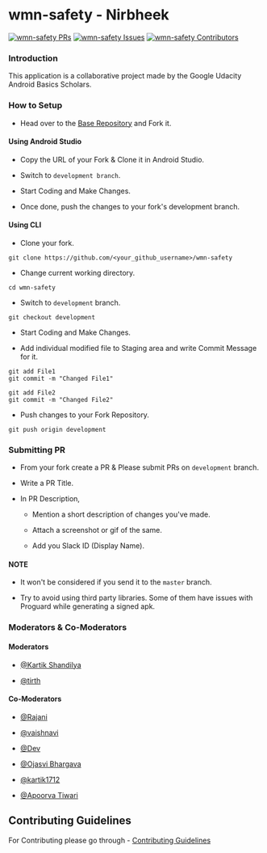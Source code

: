 # wmn-safety - Nirbheek

[![wmn-safety PRs](https://img.shields.io/github/issues-pr/UdacityAndroidBasicsScholarship/wmn-safety.svg?style=for-the-badge)](https://github.com/UdacityAndroidBasicsScholarship/wmn-safety/pulls) [![wmn-safety Issues](https://img.shields.io/github/issues/UdacityAndroidBasicsScholarship/wmn-safety.svg?style=for-the-badge)](https://github.com/UdacityAndroidBasicsScholarship/wmn-safety/issues) [![wmn-safety Contributors](https://img.shields.io/github/contributors/UdacityAndroidBasicsScholarship/wmn-safety.svg?style=for-the-badge)](https://github.com/UdacityAndroidBasicsScholarship/wmn-safety/graphs/contributors)

### Introduction

This application is a collaborative project made by the Google Udacity Android Basics Scholars.

### How to Setup

- Head over to the [Base Repository](https://github.com/UdacityAndroidBasicsScholarship/wmn-safety/) and Fork it.


#### Using Android Studio

- Copy the URL of your Fork & Clone it in Android Studio.

- Switch to `development branch`.

- Start Coding and Make Changes.

- Once done, push the changes to your fork's development branch.


#### Using CLI

- Clone your fork.
```
git clone https://github.com/<your_github_username>/wmn-safety
```

- Change current working directory.
```
cd wmn-safety
```

- Switch to `development` branch.
```
git checkout development
```

- Start Coding and Make Changes.

- Add individual modified file to Staging area and write Commit Message for it.
```
git add File1
git commit -m "Changed File1"

git add File2
git commit -m "Changed File2"
```

- Push changes to your Fork Repository.
```
git push origin development
```

### Submitting PR

- From your fork create a PR & Please submit PRs on `development` branch.

- Write a PR Title.

- In PR Description,
	
	- Mention a short description of changes you've made.
	
	- Attach a screenshot or gif of the same.

	- Add you Slack ID (Display Name).	

#### NOTE
	
- It won't be considered if you send it to the `master` branch.
	
- Try to avoid using third party libraries. Some of them have issues with Proguard while generating a signed apk.

### Moderators & Co-Moderators

#### Moderators

- [@Kartik Shandilya](https://github.com/kkdroidgit)

- [@tirth](https://github.com/piedcipher)

#### Co-Moderators

- [@Rajani](https://github.com/Rajanimp)

- [@vaishnavi](https://github.com/vaishnavi-janardhan)

- [@Dev](https://github.com/RitikKhare)

- [@Ojasvi Bhargava](https://github.com/OjasviBhargava)

- [@kartik1712](https://github.com/kartikohri1712/)

- [@Apoorva Tiwari](https://github.com/ApoorvaTiwari)

## Contributing Guidelines

For Contributing please go through - [Contributing Guidelines](https://github.com/UdacityAndroidBasicsScholarship/wmn-safety/blob/development/CONTRIBUTING.md)
